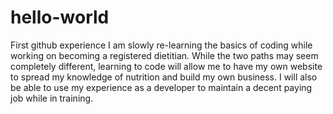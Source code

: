 # hello-world
First github experience
I am slowly re-learning the basics of coding while working on becoming a registered dietitian. While the two paths may seem completely different, learning to code will allow me to have my own website to spread my knowledge of nutrition and build my own business. I will also be able to use my experience as a developer to maintain a decent paying job while in training.
